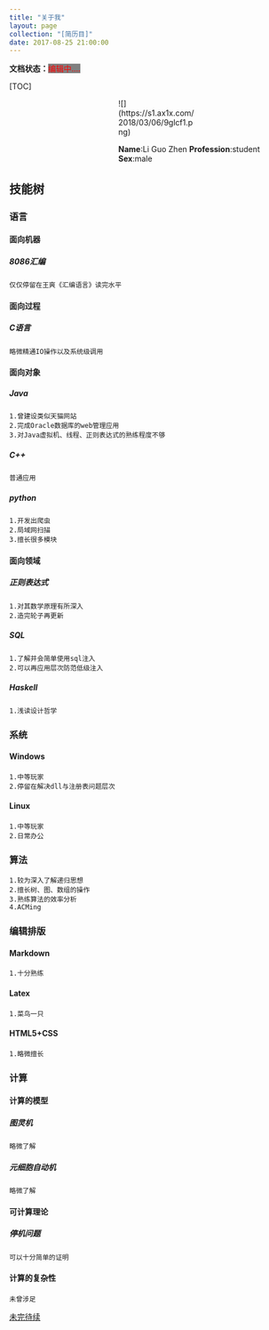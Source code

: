 ```yaml
---
title: "关于我"
layout: page
collection: "[简历目]"
date: 2017-08-25 21:00:00
---
```

**文档状态：**<a style="color:red;background-color:gray">编辑中....</a>


[TOC]

<center style="position:relative; width:140px;margin-left:39%;text-align:left">
![](https://s1.ax1x.com/2018/03/06/9glcf1.png)
</center>
  <p style="position:relative; margin-left:39%;text-align:left">
    <b>Name</b>:Li Guo Zhen
    <b>Profession</b>:student
    <b>Sex</b>:male
  </p>

## 技能树 ##
### 语言 ###
#### 面向机器 ####
##### 8086汇编 #####
    仅仅停留在王爽《汇编语言》读完水平

#### 面向过程 ####
##### C语言 #####
    略微精通IO操作以及系统级调用
#### 面向对象 ####
##### Java #####
    1.曾建设类似天猫网站
    2.完成Oracle数据库的web管理应用
    3.对Java虚拟机、线程、正则表达式的熟练程度不够
##### C++ #####
    普通应用
##### python #####
    1.开发出爬虫
    2.局域网扫描
    3.擅长很多模块
#### 面向领域 ####
##### 正则表达式 #####
    1.对其数学原理有所深入
    2.造完轮子再更新
##### SQL #####
    1.了解并会简单使用sql注入
    2.可以再应用层次防范低级注入
##### Haskell #####
    1.浅读设计哲学
### 系统 ###
#### Windows ####
    1.中等玩家
    2.停留在解决dll与注册表问题层次
#### Linux ####
    1.中等玩家
    2.日常办公
### 算法 ###
    1.较为深入了解递归思想
    2.擅长树、图、数组的操作
    3.熟练算法的效率分析
    4.ACMing
### 编辑排版 ###
#### Markdown ####
    1.十分熟练
#### Latex ####
    1.菜鸟一只
#### HTML5+CSS ####
    1.略微擅长
### 计算 ###
#### 计算的模型 ####
##### 图灵机 #####
    略微了解
##### 元细胞自动机 #####
    略微了解
#### 可计算理论 ####
##### 停机问题 #####
    可以十分简单的证明
#### 计算的复杂性 ####
    未曾涉足
[未完待续]()
